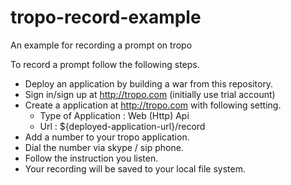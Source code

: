 # tropo-record-example
An example for recording a prompt on tropo

To record a prompt follow the following steps.
* Deploy an application by building a war from this repository.
* Sign in/sign up at http://tropo.com (initially use trial account)
* Create a application at http://tropo.com with following setting.
    * Type of Application : Web (Http) Api
    * Url : ${deployed-application-url}/record
* Add a number to your tropo application.
* Dial the number via skype / sip phone.
* Follow the instruction you listen.
* Your recording will be saved to your local file system.
